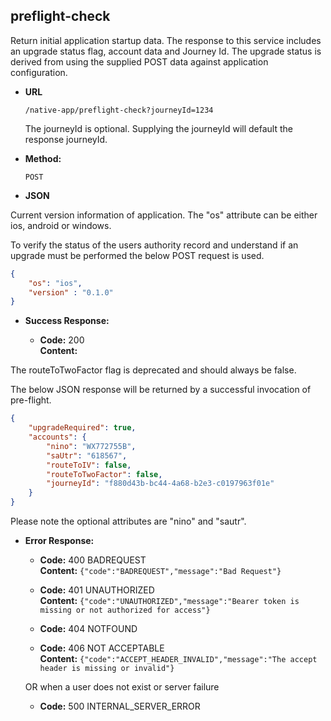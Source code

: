 preflight-check
----
  Return initial application startup data. The response to this service includes an upgrade status flag, account data and Journey Id. The upgrade status is derived from using the supplied POST data against application configuration.
  
* **URL**

  `/native-app/preflight-check?journeyId=1234`

    The journeyId is optional. Supplying the journeyId will default the response journeyId.

* **Method:**
  
  `POST`
  
*  **JSON**

Current version information of application. The "os" attribute can be either ios, android or windows.


To verify the status of the users authority record and understand if an upgrade must be performed the below POST request is used.

```json
{
    "os": "ios",
    "version" : "0.1.0"
}
```

* **Success Response:**

  * **Code:** 200 <br />
    **Content:** 

The routeToTwoFactor flag is deprecated and should always be false.

The below JSON response will be returned by a successful invocation of pre-flight.

```json
{
    "upgradeRequired": true,
    "accounts": {
        "nino": "WX772755B",
        "saUtr": "618567",
        "routeToIV": false,
        "routeToTwoFactor": false,
        "journeyId": "f880d43b-bc44-4a68-b2e3-c0197963f01e"
    }
}
```

Please note the optional attributes are "nino" and "sautr".


* **Error Response:**

  * **Code:** 400 BADREQUEST <br />
    **Content:** `{"code":"BADREQUEST","message":"Bad Request"}`

  * **Code:** 401 UNAUTHORIZED <br/>
    **Content:** `{"code":"UNAUTHORIZED","message":"Bearer token is missing or not authorized for access"}`

  * **Code:** 404 NOTFOUND <br/>

  * **Code:** 406 NOT ACCEPTABLE <br />
    **Content:** `{"code":"ACCEPT_HEADER_INVALID","message":"The accept header is missing or invalid"}`

  OR when a user does not exist or server failure

  * **Code:** 500 INTERNAL_SERVER_ERROR <br/>



